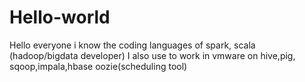 # Hello-world
Hello everyone i know the coding languages of spark, scala (hadoop/bigdata developer)
I also use to work in vmware on hive,pig, sqoop,impala,hbase oozie(scheduling tool)
